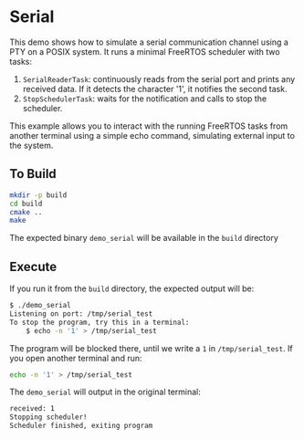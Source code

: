 # Serial

This demo shows how to simulate a serial communication channel using a PTY on a POSIX system. It runs a minimal FreeRTOS scheduler with two tasks:

1. `SerialReaderTask`: continuously reads from the serial port and prints any received data. If it detects the character '1', it notifies the second task.
2. `StopSchedulerTask`: waits for the notification and calls to stop the scheduler.

This example allows you to interact with the running FreeRTOS tasks from another terminal using a simple echo command, simulating external input to the system.

## To Build

```bash
mkdir -p build
cd build
cmake ..
make
```

The expected binary `demo_serial` will be available in the `build` directory

## Execute

If you run it from the `build` directory, the expected output will be:

```bash
$ ./demo_serial 
Listening on port: /tmp/serial_test
To stop the program, try this in a terminal:
    $ echo -n '1' > /tmp/serial_test
```

The program will be blocked there, until we write a `1` in `/tmp/serial_test`. If you open another terminal and run:

```bash
echo -n '1' > /tmp/serial_test
```

The `demo_serial` will output in the original terminal:

```bash
received: 1
Stopping scheduler!
Scheduler finished, exiting program
```
